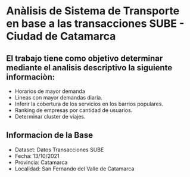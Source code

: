 # Anàlisis de Sistema de Transporte en base a las transacciones SUBE - Ciudad de Catamarca

## El trabajo tiene como objetivo determinar mediante el analisis descriptivo la siguiente informaciòn: 
  - Horarios de mayor demanda
  - Lineas con mayor demandas diaria.
  - Inferir la cobertura de los servicios en los barrios populares.
  - Ranking de empresas por cantidad de usuarios.
  - Determinar cluster de viajes.
  
   
## Informacion de la Base

- Dataset: Datos Transacciones SUBE 
- Fecha: 13/10/2021
- Provincia: Catamarca
- Localidad: San Fernando del Valle de Catamarca

